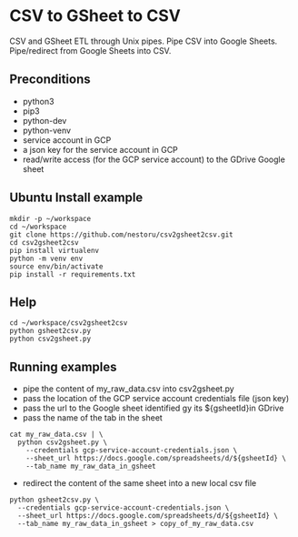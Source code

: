 # CSV to GSheet to CSV
CSV and GSheet ETL through Unix pipes. Pipe CSV into Google Sheets. Pipe/redirect from Google Sheets into CSV.

## Preconditions
* python3
* pip3
* python-dev
* python-venv
* service account in GCP
* a json key for the service account in GCP
* read/write access (for the GCP service account) to the GDrive Google sheet

## Ubuntu Install example
```
mkdir -p ~/workspace
cd ~/workspace
git clone https://github.com/nestoru/csv2gsheet2csv.git
cd csv2gsheet2csv
pip install virtualenv
python -m venv env
source env/bin/activate
pip install -r requirements.txt
```

## Help
```
cd ~/workspace/csv2gsheet2csv
python gsheet2csv.py
python csv2gsheet.py
```

## Running examples
* pipe the content of my_raw_data.csv into csv2gsheet.py
* pass the location of the GCP service account credentials file (json key)
* pass the url to the Google sheet identified gy its ${gsheetId}in GDrive
* pass the name of the tab in the sheet
```
cat my_raw_data.csv | \
  python csv2gsheet.py \
    --credentials gcp-service-account-credentials.json \
    --sheet_url https://docs.google.com/spreadsheets/d/${gsheetId} \
    --tab_name my_raw_data_in_gsheet
```
* redirect the content of the same sheet into a new local csv file
```
python gsheet2csv.py \
  --credentials gcp-service-account-credentials.json \
  --sheet_url https://docs.google.com/spreadsheets/d/${gsheetId} \
  --tab_name my_raw_data_in_gsheet > copy_of_my_raw_data.csv
```
